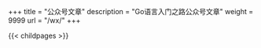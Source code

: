 +++
title = "公众号文章"
description = "Go语言入门之路公众号文章"
weight = 9999
url = "/wx/"
+++


{{< childpages >}}